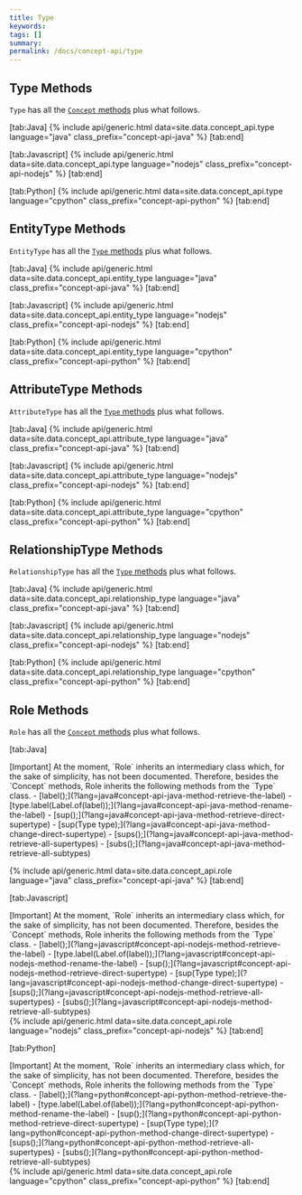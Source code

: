 ```yaml
---
title: Type
keywords:
tags: []
summary:
permalink: /docs/concept-api/type
---
```


## Type Methods
`Type` has all the [`Concept` methods](/docs/concept-api/concept) plus what follows.

<div class="gtabs light" data-parse-to-html = "false">

[tab:Java]
{% include api/generic.html data=site.data.concept_api.type language="java" class_prefix="concept-api-java" %}
[tab:end]

[tab:Javascript]
{% include api/generic.html data=site.data.concept_api.type language="nodejs" class_prefix="concept-api-nodejs" %}
[tab:end]

[tab:Python]
{% include api/generic.html data=site.data.concept_api.type language="cpython" class_prefix="concept-api-python" %}
[tab:end]

</div>

## EntityType Methods
`EntityType` has all the [`Type` methods](#type-methods) plus what follows.

<div class="gtabs light" data-parse-to-html = "false">

[tab:Java]
{% include api/generic.html data=site.data.concept_api.entity_type language="java" class_prefix="concept-api-java" %}
[tab:end]

[tab:Javascript]
{% include api/generic.html data=site.data.concept_api.entity_type language="nodejs" class_prefix="concept-api-nodejs" %}
[tab:end]

[tab:Python]
{% include api/generic.html data=site.data.concept_api.entity_type language="cpython" class_prefix="concept-api-python" %}
[tab:end]

</div>

## AttributeType Methods
`AttributeType` has all the [`Type` methods](#type-methods) plus what follows.

<div class="gtabs light" data-parse-to-html = "false">

[tab:Java]
{% include api/generic.html data=site.data.concept_api.attribute_type language="java" class_prefix="concept-api-java" %}
[tab:end]

[tab:Javascript]
{% include api/generic.html data=site.data.concept_api.attribute_type language="nodejs" class_prefix="concept-api-nodejs" %}
[tab:end]

[tab:Python]
{% include api/generic.html data=site.data.concept_api.attribute_type language="cpython" class_prefix="concept-api-python" %}
[tab:end]

</div>

## RelationshipType Methods
`RelationshipType` has all the [`Type` methods](#type-methods) plus what follows.

<div class="gtabs light" data-parse-to-html = "false">

[tab:Java]
{% include api/generic.html data=site.data.concept_api.relationship_type language="java" class_prefix="concept-api-java" %}
[tab:end]

[tab:Javascript]
{% include api/generic.html data=site.data.concept_api.relationship_type language="nodejs" class_prefix="concept-api-nodejs" %}
[tab:end]

[tab:Python]
{% include api/generic.html data=site.data.concept_api.relationship_type language="cpython" class_prefix="concept-api-python" %}
[tab:end]

</div>

## Role Methods
`Role` has all the [`Concept` methods](#type-methods) plus what follows.

<div class="gtabs light" data-parse-to-html = "false">

[tab:Java]
<div class="galert">
[Important]
At the moment, `Role` inherits an intermediary class which, for the sake of simplicity, has not been documented. Therefore, besides the `Concept` methods, Role inherits the following methods from the `Type` class.
- [label();](?lang=java#concept-api-java-method-retrieve-the-label)
- [type.label(Label.of(label));](?lang=java#concept-api-java-method-rename-the-label)
- [sup();](?lang=java#concept-api-java-method-retrieve-direct-supertype)
- [sup(Type type);](?lang=java#concept-api-java-method-change-direct-supertype)
- [sups();](?lang=java#concept-api-java-method-retrieve-all-supertypes)
- [subs();](?lang=java#concept-api-java-method-retrieve-all-subtypes)
</div>

{% include api/generic.html data=site.data.concept_api.role language="java" class_prefix="concept-api-java" %}
[tab:end]

[tab:Javascript]
<div class="galert">
[Important]
At the moment, `Role` inherits an intermediary class which, for the sake of simplicity, has not been documented. Therefore, besides the `Concept` methods, Role inherits the following methods from the `Type` class.
- [label();](?lang=javascript#concept-api-nodejs-method-retrieve-the-label)
- [type.label(Label.of(label));](?lang=javascript#concept-api-nodejs-method-rename-the-label)
- [sup();](?lang=javascript#concept-api-nodejs-method-retrieve-direct-supertype)
- [sup(Type type);](?lang=javascript#concept-api-nodejs-method-change-direct-supertype)
- [sups();](?lang=javascript#concept-api-nodejs-method-retrieve-all-supertypes)
- [subs();](?lang=javascript#concept-api-nodejs-method-retrieve-all-subtypes)
</div>
{% include api/generic.html data=site.data.concept_api.role language="nodejs" class_prefix="concept-api-nodejs" %}
[tab:end]

[tab:Python]
<div class="galert">
[Important]
At the moment, `Role` inherits an intermediary class which, for the sake of simplicity, has not been documented. Therefore, besides the `Concept` methods, Role inherits the following methods from the `Type` class.
- [label();](?lang=python#concept-api-python-method-retrieve-the-label)
- [type.label(Label.of(label));](?lang=python#concept-api-python-method-rename-the-label)
- [sup();](?lang=python#concept-api-python-method-retrieve-direct-supertype)
- [sup(Type type);](?lang=python#concept-api-python-method-change-direct-supertype)
- [sups();](?lang=python#concept-api-python-method-retrieve-all-supertypes)
- [subs();](?lang=python#concept-api-python-method-retrieve-all-subtypes)
</div>
{% include api/generic.html data=site.data.concept_api.role language="cpython" class_prefix="concept-api-python" %}
[tab:end]

</div>